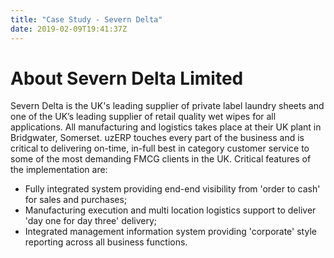 ```yaml
---
title: "Case Study - Severn Delta"
date: 2019-02-09T19:41:37Z
---
```

# About Severn Delta Limited

Severn Delta is the UK's leading supplier of private label laundry sheets and one of the UK’s leading supplier of retail quality wet wipes for all applications. All manufacturing and logistics takes place at their UK plant in Bridgwater, Somerset. uzERP touches every part of the business and is critical to delivering on-time, in-full best in category customer service to some of the most demanding FMCG clients in the UK. Critical features of the implementation are:

* Fully integrated system providing end-end visibility from 'order to cash' for sales and purchases;
* Manufacturing execution and multi location logistics support to deliver 'day one for day three' delivery;
* Integrated management information system providing 'corporate' style reporting across all business functions.